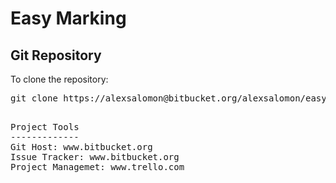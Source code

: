 Easy Marking
============

Git Repository
--------------
To clone the repository:
<pre>
git clone https://alexsalomon@bitbucket.org/alexsalomon/easymarking.git
<pre>

Project Tools
-------------
Git Host: www.bitbucket.org
Issue Tracker: www.bitbucket.org 
Project Managemet: www.trello.com

